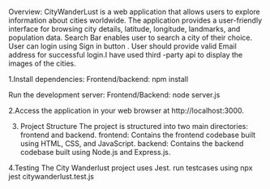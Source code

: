 Overview:
CityWanderLust is a web application that allows users to explore information about cities worldwide. 
The application provides a user-friendly interface for browsing city details, latitude, longitude, landmarks, and population data.
Search Bar enables user  to search a city of their choice. User can login using Sign in button .
User should provide valid Email address for successful login.I have used third -party api to display the images of the cities.

1.Install dependencies:
Frontend/backend: npm install

Run the development server:
Frontend/Backend: node server.js

2.Access the application in your web browser at http://localhost:3000.

3.	Project Structure
The project is structured into two main directories: frontend and backend.
frontend: Contains the frontend codebase built using HTML, CSS, and JavaScript.
backend: Contains the backend codebase built using Node.js and Express.js.

4.Testing
The City Wanderlust project uses Jest. 
run testcases using npx jest citywanderlust.test.js



